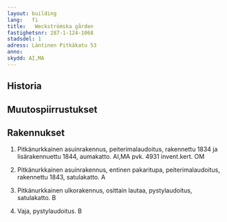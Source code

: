 ```yaml
---
layout: building
lang:   fi
title:   Weckströmska gården
fastighetsnr: 287-1-124-1068
stadsdel: 1
adress: Läntinen Pitkäkatu 53
anno:
skydd: AI,MA
---
```


## Historia


## Muutospiirrustukset


## Rakennukset
1. Pitkänurkkainen asuinrakennus, peiterimalaudoitus, rakennettu 1834 ja lisärakennuettu 1844, aumakatto.
AI,MA
pvk. 4931
invent.kert. OM

2. Pitkänurkkainen asuinrakennus, entinen pakaritupa, peiterimalaudoitus, rakennettu 1843, satulakatto.
A

3. Pitkänurkkainen ulkorakennus, osittain lautaa, pystylaudoitus, satulakatto.
B

4. Vaja, pystylaudoitus.
B
